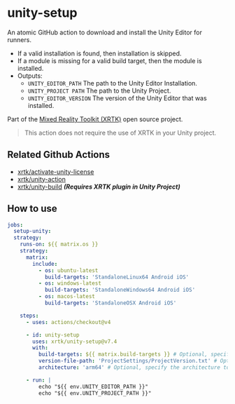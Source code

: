 # unity-setup

An atomic GitHub action to download and install the Unity Editor for runners.

* If a valid installation is found, then installation is skipped.
* If a module is missing for a valid build target, then the module is installed.
* Outputs:
  * `UNITY_EDITOR_PATH` The path to the Unity Editor Installation.
  * `UNITY_PROJECT PATH` The path to the Unity Project.
  * `UNITY_EDITOR_VERSION` The version of the Unity Editor that was installed.

Part of the [Mixed Reality Toolkit (XRTK)](https://github.com/XRTK) open source project.

> This action does not require the use of XRTK in your Unity project.

## Related Github Actions

* [xrtk/activate-unity-license](https://github.com/XRTK/activate-unity-license)
* [xrtk/unity-action](https://github.com/XRTK/unity-action)
* [xrtk/unity-build](https://github.com/XRTK/unity-build) ***(Requires XRTK plugin in Unity Project)***

## How to use

```yaml
jobs:
  setup-unity:
  strategy:
    runs-on: ${{ matrix.os }}
    strategy:
      matrix:
        include:
          - os: ubuntu-latest
            build-targets: 'StandaloneLinux64 Android iOS'
          - os: windows-latest
            build-targets: 'StandaloneWindows64 Android iOS'
          - os: macos-latest
            build-targets: 'StandaloneOSX Android iOS'

    steps:
      - uses: actions/checkout@v4

      - id: unity-setup
        uses: xrtk/unity-setup@v7.4
        with:
          build-targets: ${{ matrix.build-targets }} # Optional, specify the build targets to install
          version-file-path: 'ProjectSettings/ProjectVersion.txt' # Optional, specify a path to the unity project version text file
          architecture: 'arm64' # Optional, specify the architecture to install (x86_64 or arm64)

      - run: |
          echo "${{ env.UNITY_EDITOR_PATH }}"
          echo "${{ env.UNITY_PROJECT_PATH }}"
```

